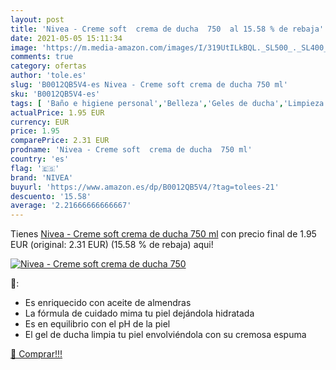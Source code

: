 ```yaml
---
layout: post
title: 'Nivea - Creme soft  crema de ducha  750  al 15.58 % de rebaja'
date: 2021-05-05 15:11:34
image: 'https://m.media-amazon.com/images/I/319UtILkBQL._SL500_._SL400_.jpg'
comments: true
category: ofertas
author: 'tole.es'
slug: 'B0012QB5V4-es Nivea - Creme soft crema de ducha 750 ml'
sku: 'B0012QB5V4-es'
tags: [ 'Baño e higiene personal','Belleza','Geles de ducha','Limpieza personal','nivea', ]
actualPrice: 1.95 EUR
currency: EUR
price: 1.95
comparePrice: 2.31 EUR
prodname: 'Nivea - Creme soft  crema de ducha  750 ml'
country: 'es'
flag: '🇪🇸'
brand: 'NIVEA'
buyurl: 'https://www.amazon.es/dp/B0012QB5V4/?tag=tolees-21'
descuento: '15.58'
average: '2.21666666666667'
---
```


Tienes [Nivea - Creme soft  crema de ducha  750 ml](https://www.amazon.es/dp/B0012QB5V4/?tag=tolees-21) con precio final de  1.95 EUR (original: 2.31 EUR) (15.58 %  de rebaja) aqui!

[![Nivea - Creme soft  crema de ducha  750 ](https://m.media-amazon.com/images/I/319UtILkBQL._SL500_._SL400_.jpg)](https://www.amazon.es/dp/B0012QB5V4/?tag=tolees-21)

🔎:

- Es enriquecido con aceite de almendras
- La fórmula de cuidado mima tu piel dejándola hidratada
- Es en equilibrio con el pH de la piel
- El gel de ducha limpia tu piel envolviéndola con su cremosa espuma

[🛒 Comprar!!!](https://www.amazon.es/dp/B0012QB5V4/?tag=tolees-21)
